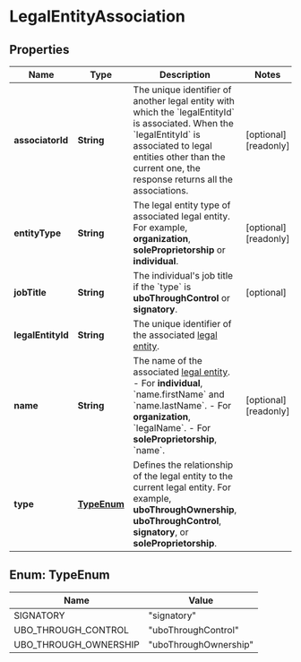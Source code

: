 

# LegalEntityAssociation


## Properties

| Name | Type | Description | Notes |
|------------ | ------------- | ------------- | -------------|
|**associatorId** | **String** | The unique identifier of another legal entity with which the &#x60;legalEntityId&#x60; is associated. When the &#x60;legalEntityId&#x60; is associated to legal entities other than the current one, the response returns all the associations. |  [optional] [readonly] |
|**entityType** | **String** | The legal entity type of associated legal entity.   For example, **organization**, **soleProprietorship** or **individual**.  |  [optional] [readonly] |
|**jobTitle** | **String** | The individual&#39;s job title if the &#x60;type&#x60; is **uboThroughControl** or **signatory**. |  [optional] |
|**legalEntityId** | **String** | The unique identifier of the associated [legal entity](https://docs.adyen.com/api-explorer/#/legalentity/latest/post/legalEntities__resParam_id). |  |
|**name** | **String** | The name of the associated [legal entity](https://docs.adyen.com/api-explorer/#/legalentity/latest/post/legalEntities__resParam_id).  - For **individual**, &#x60;name.firstName&#x60; and &#x60;name.lastName&#x60;. - For **organization**, &#x60;legalName&#x60;. - For **soleProprietorship**, &#x60;name&#x60;. |  [optional] [readonly] |
|**type** | [**TypeEnum**](#TypeEnum) | Defines the relationship of the legal entity to the current legal entity.   For example, **uboThroughOwnership**, **uboThroughControl**, **signatory**, or **soleProprietorship**.  |  |



## Enum: TypeEnum

| Name | Value |
|---- | -----|
| SIGNATORY | &quot;signatory&quot; |
| UBO_THROUGH_CONTROL | &quot;uboThroughControl&quot; |
| UBO_THROUGH_OWNERSHIP | &quot;uboThroughOwnership&quot; |




